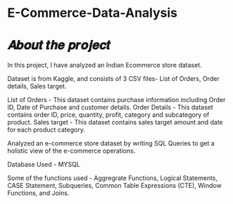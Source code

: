 # E-Commerce-Data-Analysis

# 𝑨𝒃𝒐𝒖𝒕 𝒕𝒉𝒆 𝒑𝒓𝒐𝒋𝒆𝒄𝒕
In this project, I have analyzed an Indian Ecommerce store dataset.

Dataset is from Kaggle, and consists of 3 CSV files- List of Orders, Order details, Sales target.

List of Orders - This dataset contains purchase information including Order ID, Date of Purchase and customer details.
Order Details - This dataset contains order ID, price, quantity, profit, category and subcategory of product.
Sales target - This dataset contains sales target amount and date for each product category.

Analyzed an e-commerce store dataset by writing SQL Queries to get a holistic view of the e-commerce operations.

Database Used - MYSQL

Some of the functions used - Aggregrate Functions, Logical Statements, CASE Statement, Subqueries, Common Table Expressions (CTE), Window Functions, and Joins.



